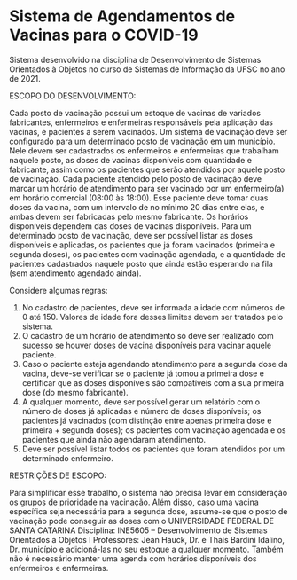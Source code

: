 # Sistema de Agendamentos de Vacinas para o COVID-19

Sistema desenvolvido na disciplina de Desenvolvimento de Sistemas Orientados à Objetos no curso de Sistemas de Informação da UFSC no ano de 2021.

ESCOPO DO DESENVOLVIMENTO:

Cada posto de vacinação possui um estoque de vacinas de variados fabricantes, enfermeiros e enfermeiras responsáveis pela aplicação das vacinas, e pacientes a serem vacinados.
Um sistema de vacinação deve ser configurado para um determinado posto de vacinação em um município. Nele devem ser cadastrados os enfermeiros e enfermeiras que trabalham naquele posto, as doses de vacinas disponíveis com quantidade e fabricante, assim como os pacientes que serão atendidos por aquele posto de vacinação.
Cada paciente atendido pelo posto de vacinação deve marcar um horário de atendimento para ser vacinado por um enfermeiro(a) em horário comercial (08:00 às 18:00). Esse paciente deve tomar duas doses da vacina, com um intervalo de no mínimo 20 dias entre elas, e ambas devem ser fabricadas pelo mesmo fabricante. Os horários disponíveis dependem das doses de vacinas disponíveis.
Para um determinado posto de vacinação, deve ser possível listar as doses disponíveis e aplicadas, os pacientes que já foram vacinados (primeira e segunda doses), os pacientes com vacinação agendada, e a quantidade de pacientes cadastrados naquele posto que ainda estão esperando na fila (sem atendimento agendado ainda).

Considere algumas regras:
1. No cadastro de pacientes, deve ser informada a idade com números de 0 até 150. Valores de idade fora desses limites devem ser tratados pelo sistema.
2. O cadastro de um horário de atendimento só deve ser realizado com sucesso se houver doses de vacina disponíveis para vacinar aquele paciente.
3. Caso o paciente esteja agendando atendimento para a segunda dose da vacina, deve-se verificar se o paciente já tomou a primeira dose e certificar que as doses disponíveis são compatíveis com a sua primeira dose (do mesmo fabricante).
4. A qualquer momento, deve ser possível gerar um relatório com o número de doses já aplicadas e número de doses disponíveis; os pacientes já vacinados (com distinção entre apenas primeira dose e primeira + segunda doses); os pacientes com vacinação agendada e os pacientes que ainda não agendaram atendimento.
5. Deve ser possível listar todos os pacientes que foram atendidos por um determinado enfermeiro.

RESTRIÇÕES DE ESCOPO:

Para simplificar esse trabalho, o sistema não precisa levar em consideração os grupos de prioridade na vacinação. Além disso, caso uma vacina específica seja necessária para a segunda dose, assume-se que o posto de vacinação pode conseguir as doses com o
UNIVERSIDADE FEDERAL DE SANTA CATARINA
Disciplina: INE5605 – Desenvolvimento de Sistemas Orientados a Objetos I
Professores: Jean Hauck, Dr. e Thaís Bardini Idalino, Dr.
município e adicioná-las no seu estoque a qualquer momento. Também não é necessário manter uma agenda com horários disponíveis dos enfermeiros e enfermeiras.
